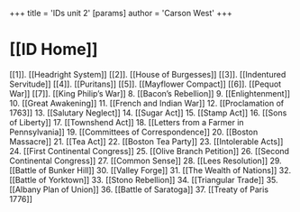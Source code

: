 +++
 title = 'IDs unit 2'
[params]
	author = 'Carson West'
+++
# [[ID Home]]

[[1]]. [[Headright System]] 
[[2]]. [[House of Burgesses]] 
[[3]]. [[Indentured Servitude]]
[[4]]. [[Puritans]]
[[5]]. [[Mayflower Compact]]
[[6]]. [[Pequot War]] 
[[7]]. [[King Philip’s War]] 
8. [[Bacon’s Rebellion]] 
9. [[Enlightenment]] 
10. [[Great Awakening]] 
11. [[French and Indian War]]
12. [[Proclamation of 1763]]
13. [[Salutary Neglect]]
14. [[Sugar Act]]
15. [[Stamp Act]]
16. [[Sons of Liberty]]
17. [[Townshend Act]] 
18. [[Letters from a Farmer in Pennsylvania]]
19. [[Committees of Correspondence]]
20. [[Boston Massacre]]
21. [[Tea Act]]
22. [[Boston Tea Party]]
23. [[Intolerable Acts]]
24. [[First Continental Congress]]
25. [[Olive Branch Petition]]
26. [[Second Continental Congress]]
27. [[Common Sense]]
28. [[Lees Resolution]]
29. [[Battle of Bunker Hill]]
30. [[Valley Forge]]
31. [[The Wealth of Nations]]
32. [[Battle of Yorktown]]
33. [[Stono Rebellion]]
34. [[Triangular Trade]]
35. [[Albany Plan of Union]]
36. [[Battle of Saratoga]]
37. [[Treaty of Paris 1776]]
